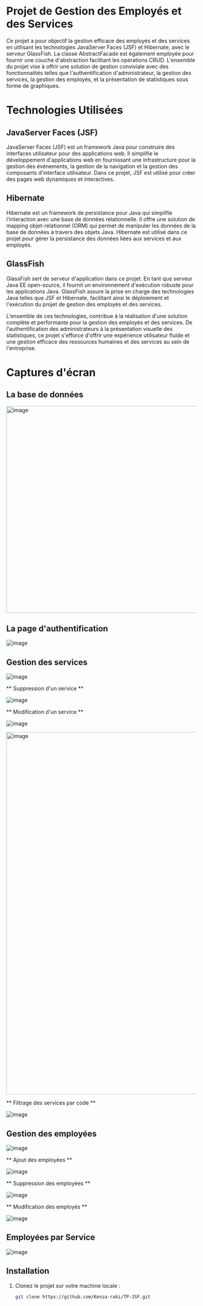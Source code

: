 # Projet de Gestion des Employés et des Services

Ce projet a pour objectif la gestion efficace des employés et des services en utilisant les technologies JavaServer Faces (JSF) et Hibernate, avec le serveur GlassFish. La classe AbstractFacade est également employée pour fournir une couche d'abstraction facilitant les opérations CRUD. L'ensemble du projet vise à offrir une solution de gestion conviviale avec des fonctionnalités telles que l'authentification d'administrateur, la gestion des services, la gestion des employés, et la présentation de statistiques sous forme de graphiques.

# Technologies Utilisées

## JavaServer Faces (JSF)
JavaServer Faces (JSF) est un framework Java pour construire des interfaces utilisateur pour des applications web. Il simplifie le développement d'applications web en fournissant une infrastructure pour la gestion des événements, la gestion de la navigation et la gestion des composants d'interface utilisateur. Dans ce projet, JSF est utilisé pour créer des pages web dynamiques et interactives.

## Hibernate
Hibernate est un framework de persistance pour Java qui simplifie l'interaction avec une base de données relationnelle. Il offre une solution de mapping objet-relationnel (ORM) qui permet de manipuler les données de la base de données à travers des objets Java. Hibernate est utilisé dans ce projet pour gérer la persistance des données liées aux services et aux employés.

## GlassFish
GlassFish sert de serveur d'application dans ce projet. En tant que serveur Java EE open-source, il fournit un environnement d'exécution robuste pour les applications Java. GlassFish assure la prise en charge des technologies Java telles que JSF et Hibernate, facilitant ainsi le déploiement et l'exécution du projet de gestion des employés et des services.

L'ensemble de ces technologies, contribue à la réalisation d'une solution complète et performante pour la gestion des employés et des services. De l'authentification des administrateurs à la présentation visuelle des statistiques, ce projet s'efforce d'offrir une expérience utilisateur fluide et une gestion efficace des ressources humaines et des services au sein de l'entreprise.

# Captures d'écran

## La base de données 

<img width="547" alt="image" src="https://github.com/Kenza-raki/TP/assets/116951093/48dca4bf-849a-400c-8423-4c925d9d9d08">

## La page d'authentification 

![image](https://github.com/Kenza-raki/TP/assets/116951093/2a7595a9-070a-4207-b0cc-dbf80dfa493a)

## Gestion des services 

![image](https://github.com/Kenza-raki/TP/assets/116951093/82e6668a-3e4f-4ec7-9988-6d0f9aae642c)

** Suppression d'un service **

![image](https://github.com/Kenza-raki/TP/assets/116951093/3accd3e3-c2aa-4e09-bc90-37c953a3a6bf)

** Modification d'un service **

![image](https://github.com/Kenza-raki/TP/assets/116951093/56cfc230-ef19-4316-b22a-f6666f918613)

<img width="958" alt="image" src="https://github.com/Kenza-raki/TP/assets/116951093/75f8b714-f462-4b19-9246-e54d52e3b4c9">

** Filtrage des services par code **

![image](https://github.com/Kenza-raki/TP/assets/116951093/4ffbb6cf-2fcd-4804-bdc7-57840a9a96bf)

## Gestion des employées

![image](https://github.com/Kenza-raki/TP/assets/116951093/e8e036d5-3014-4904-a467-b2e83618e33c)

** Ajout des employées **

![image](https://github.com/Kenza-raki/TP/assets/116951093/a2969515-5694-4488-a400-0bcb468d788c)

** Suppression des employées **

![image](https://github.com/Kenza-raki/TP/assets/116951093/83a0577e-8f20-4ac7-90e2-6b05498565af)

** Modification des employés **

![image](https://github.com/Kenza-raki/TP/assets/116951093/41780db7-c96d-40ee-93ce-3b5683aa0b7c)

## Employées par Service 

![image](https://github.com/Kenza-raki/TP/assets/116951093/6f710f1f-427b-46c5-be46-df2aafc6b16b)


## Installation

1. Clonez le projet sur votre machine locale :
   ```bash
   git clone https://github.com/Kenza-raki/TP-JSF.git


